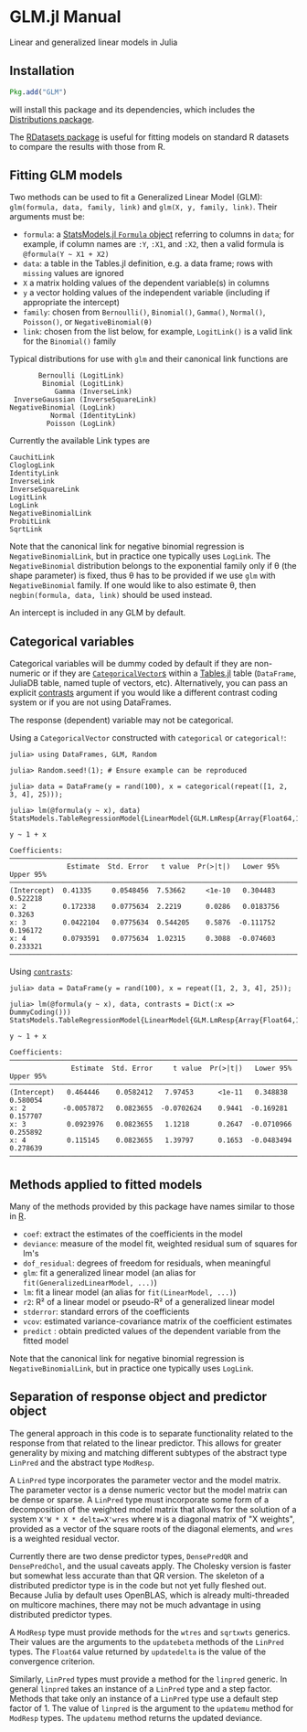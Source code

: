 # GLM.jl Manual

Linear and generalized linear models in Julia

## Installation

```julia
Pkg.add("GLM")
```

will install this package and its dependencies, which includes the [Distributions package](https://github.com/JuliaStats/Distributions.jl).

The [RDatasets package](https://github.com/johnmyleswhite/RDatasets.jl) is useful for fitting models on standard R datasets to compare the results with those from R.

## Fitting GLM models

Two methods can be used to fit a Generalized Linear Model (GLM):
`glm(formula, data, family, link)` and `glm(X, y, family, link)`.
Their arguments must be:
- `formula`: a [StatsModels.jl `Formula` object](https://juliastats.org/StatsModels.jl/stable/formula/)
  referring to columns in `data`; for example, if column names are `:Y`, `:X1`, and `:X2`,
  then a valid formula is `@formula(Y ~ X1 + X2)`
- `data`: a table in the Tables.jl definition, e.g. a data frame;
  rows with `missing` values are ignored
- `X` a matrix holding values of the dependent variable(s) in columns
- `y` a vector holding values of the independent variable
  (including if appropriate the intercept)
- `family`: chosen from `Bernoulli()`, `Binomial()`, `Gamma()`, `Normal()`, `Poisson()`, or `NegativeBinomial(θ)`
- `link`: chosen from the list below, for example, `LogitLink()` is a valid link for the `Binomial()` family

Typical distributions for use with `glm` and their canonical link
functions are

           Bernoulli (LogitLink)
            Binomial (LogitLink)
               Gamma (InverseLink)
     InverseGaussian (InverseSquareLink)
    NegativeBinomial (LogLink)
              Normal (IdentityLink)
             Poisson (LogLink)

Currently the available Link types are

    CauchitLink
    CloglogLink
    IdentityLink
    InverseLink
    InverseSquareLink
    LogitLink
    LogLink
    NegativeBinomialLink
    ProbitLink
    SqrtLink

Note that the canonical link for negative binomial regression is `NegativeBinomialLink`, but
in practice one typically uses `LogLink`.
The `NegativeBinomial` distribution belongs to the exponential family only if θ (the shape
parameter) is fixed, thus θ has to be provided if we use `glm` with `NegativeBinomial` family.
If one would like to also estimate θ, then `negbin(formula, data, link)` should be
used instead.

An intercept is included in any GLM by default.

## Categorical variables

Categorical variables will be dummy coded by default if they are non-numeric or if they are
[`CategoricalVector`s](https://juliadata.github.io/CategoricalArrays.jl/stable/) within a
[Tables.jl](https://juliadata.github.io/Tables.jl/stable/) table (`DataFrame`, JuliaDB table,
named tuple of vectors, etc). Alternatively, you can pass an explicit 
[contrasts](https://juliastats.github.io/StatsModels.jl/stable/contrasts/) argument if you
would like a different contrast coding system or if you are not using DataFrames.

The response (dependent) variable may not be categorical.

Using a `CategoricalVector` constructed with `categorical` or `categorical!`:

```jldoctest categorical
julia> using DataFrames, GLM, Random

julia> Random.seed!(1); # Ensure example can be reproduced

julia> data = DataFrame(y = rand(100), x = categorical(repeat([1, 2, 3, 4], 25)));

julia> lm(@formula(y ~ x), data)
StatsModels.TableRegressionModel{LinearModel{GLM.LmResp{Array{Float64,1}},GLM.DensePredChol{Float64,LinearAlgebra.Cholesky{Float64,Array{Float64,2}}}},Array{Float64,2}}

y ~ 1 + x

Coefficients:
─────────────────────────────────────────────────────────────────────────────
              Estimate  Std. Error   t value  Pr(>|t|)   Lower 95%  Upper 95%
─────────────────────────────────────────────────────────────────────────────
(Intercept)  0.41335     0.0548456  7.53662     <1e-10   0.304483    0.522218
x: 2         0.172338    0.0775634  2.2219      0.0286   0.0183756   0.3263  
x: 3         0.0422104   0.0775634  0.544205    0.5876  -0.111752    0.196172
x: 4         0.0793591   0.0775634  1.02315     0.3088  -0.074603    0.233321
─────────────────────────────────────────────────────────────────────────────
```

Using [`contrasts`](https://juliastats.github.io/StatsModels.jl/stable/contrasts/):

```jldoctest categorical
julia> data = DataFrame(y = rand(100), x = repeat([1, 2, 3, 4], 25));

julia> lm(@formula(y ~ x), data, contrasts = Dict(:x => DummyCoding()))
StatsModels.TableRegressionModel{LinearModel{GLM.LmResp{Array{Float64,1}},GLM.DensePredChol{Float64,LinearAlgebra.Cholesky{Float64,Array{Float64,2}}}},Array{Float64,2}}

y ~ 1 + x

Coefficients:
────────────────────────────────────────────────────────────────────────────────
               Estimate  Std. Error     t value  Pr(>|t|)   Lower 95%  Upper 95%
────────────────────────────────────────────────────────────────────────────────
(Intercept)   0.464446    0.0582412   7.97453      <1e-11   0.348838    0.580054
x: 2         -0.0057872   0.0823655  -0.0702624    0.9441  -0.169281    0.157707
x: 3          0.0923976   0.0823655   1.1218       0.2647  -0.0710966   0.255892
x: 4          0.115145    0.0823655   1.39797      0.1653  -0.0483494   0.278639
────────────────────────────────────────────────────────────────────────────────
```

## Methods applied to fitted models

Many of the methods provided by this package have names similar to those in [R](http://www.r-project.org).
- `coef`: extract the estimates of the coefficients in the model
- `deviance`: measure of the model fit, weighted residual sum of squares for lm's
- `dof_residual`: degrees of freedom for residuals, when meaningful
- `glm`: fit a generalized linear model (an alias for `fit(GeneralizedLinearModel, ...)`)
- `lm`: fit a linear model (an alias for `fit(LinearModel, ...)`)
- `r2`: R² of a linear model or pseudo-R² of a generalized linear model
- `stderror`: standard errors of the coefficients
- `vcov`: estimated variance-covariance matrix of the coefficient estimates
- `predict` : obtain predicted values of the dependent variable from the fitted model

Note that the canonical link for negative binomial regression is `NegativeBinomialLink`, but
in practice one typically uses `LogLink`.

## Separation of response object and predictor object

The general approach in this code is to separate functionality related
to the response from that related to the linear predictor.  This
allows for greater generality by mixing and matching different
subtypes of the abstract type ```LinPred``` and the abstract type ```ModResp```.

A ```LinPred``` type incorporates the parameter vector and the model
matrix.  The parameter vector is a dense numeric vector but the model
matrix can be dense or sparse.  A ```LinPred``` type must incorporate
some form of a decomposition of the weighted model matrix that allows
for the solution of a system ```X'W * X * delta=X'wres``` where ```W``` is a
diagonal matrix of "X weights", provided as a vector of the square
roots of the diagonal elements, and ```wres``` is a weighted residual vector.

Currently there are two dense predictor types, ```DensePredQR``` and
```DensePredChol```, and the usual caveats apply.  The Cholesky
version is faster but somewhat less accurate than that QR version.
The skeleton of a distributed predictor type is in the code
but not yet fully fleshed out.  Because Julia by default uses
OpenBLAS, which is already multi-threaded on multicore machines, there
may not be much advantage in using distributed predictor types.

A ```ModResp``` type must provide methods for the ```wtres``` and
```sqrtxwts``` generics.  Their values are the arguments to the
```updatebeta``` methods of the ```LinPred``` types.  The
```Float64``` value returned by ```updatedelta``` is the value of the
convergence criterion.

Similarly, ```LinPred``` types must provide a method for the
```linpred``` generic.  In general ```linpred``` takes an instance of
a ```LinPred``` type and a step factor.  Methods that take only an instance
of a ```LinPred``` type use a default step factor of 1.  The value of
```linpred``` is the argument to the ```updatemu``` method for
```ModResp``` types.  The ```updatemu``` method returns the updated
deviance.
